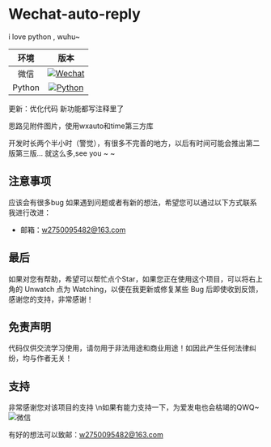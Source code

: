 # Wechat-auto-reply
i love python , wuhu~

|  环境  | 版本 |
| :----: | :--: |
|  微信  | [![Wechat](https://img.shields.io/badge/%E5%BE%AE%E4%BF%A1-3.X-07c160?logo=wechat&logoColor=white)](https://weixin.qq.com/cgi-bin/readtemplate?ang=zh_CN&t=page/faq/win/335/index&faq=win_335)  |
| Python | [![Python](https://img.shields.io/badge/Python-3.X-blue?logo=python&logoColor=white)](https://www.python.org/)   |


更新：优化代码
     新功能都写注释里了

思路见附件图片，使用wxauto和time第三方库


开发时长两个半小时（警觉），有很多不完善的地方，以后有时间可能会推出第二版第三版...
就这么多,see you ~ ~

## 注意事项
应该会有很多bug
如果遇到问题或者有新的想法，希望您可以通过以下方式联系我进行改进：
- 邮箱：w2750095482@163.com


## 最后
如果对您有帮助，希望可以帮忙点个Star，如果您正在使用这个项目，可以将右上角的 Unwatch 点为 Watching，以便在我更新或修复某些 Bug 后即使收到反馈，感谢您的支持，非常感谢！

## 免责声明
代码仅供交流学习使用，请勿用于非法用途和商业用途！如因此产生任何法律纠纷，均与作者无关！

## 支持
非常感谢您对该项目的支持
\n如果有能力支持一下，为爱发电也会枯竭的QWQ~
![微信](https://i.328888.xyz/2023/05/11/iq6iPN.jpeg)


有好的想法可以致邮：w2750095482@163.com
